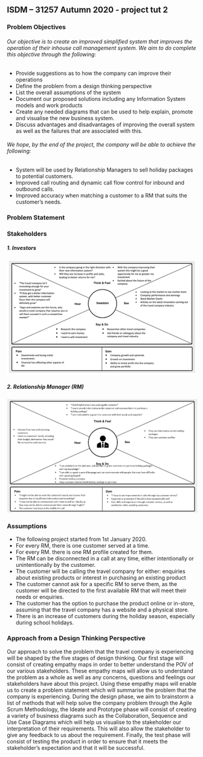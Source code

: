 ## ISDM – 31257 Autumn 2020 - project tut 2

### **Problem Objectives**
###### Our objective is to create an improved simplified system that improves the operation of their inhouse call management system. We aim to do complete this objective through the following:  

* Provide suggestions as to how the company can improve their operations
* Define the problem from a design thinking perspective
* List the overall assumptions of the system 
* Document our proposed solutions including any Information System models and work products
* Create any needed diagrams that can be used to help explain, promote and visualise the new business system. 
* Discuss advantages and disadvantages of improving the overall system as well as the failures that are associated with this. 

###### We hope, by the end of the project, the company will be able to achieve the following: 

* System will be used by Relationship Managers to sell holiday packages to potential customers.
* Improved call routing and dynamic call flow control for inbound and outbound calls.
* Improved accuracy when matching a customer to a RM that suits the customer’s needs.

### **Problem Statement**


### **Stakeholders**

#####  1.  Investors

![investors empathy map](img/investors_empathy.png)

#####  2.  Relationship Manager (RM)

![Relationship Manager Map](img/RelationshipManager.png)

### **Assumptions**

* The following project started from 1st January 2020.
* For every RM, there is one customer served at a time. 
* For every RM. there is one RM profile created for them. 
* The RM can be disconnected in a call at any time, either intentionally or unintentionally by the customer.        
* The customer will be calling the travel company for either: enquiries about existing products or interest in purchasing an existing product
* The customer cannot ask for a specific RM to serve them, as the customer will be directed to the first available RM that will meet their needs or enquiries.
* The customer has the option to purchase the product online or in-store, assuming that the travel company has a website and a physical store.
* There is an increase of customers during the holiday season, especially during school holidays.

### **Approach from a Design Thinking Perspective**
Our approach to solve the problem that the travel company is experiencing will be shaped by the five stages of design thinking. Our first stage will consist of creating empathy maps in order to better understand the POV of our various stakeholders. These empathy maps will allow us to understand the problem as a whole as well as any concerns, questions and feelings our stakeholders have about this project. Using these empathy maps will enable us to create a problem statement which will summarise the problem that the company is experiencing. During the design phase, we aim to brainstorm a list of methods that will help solve the company problem through the Agile Scrum Methodology, the Ideate and Prototype phase will consist of creating a variety of business diagrams such as the Collaboration, Sequence and Use Case Diagrams which will help us visualise to the stakeholder our interpretation of their requirements. This will also allow the stakeholder to give any feedback to us about the requirement. Finally, the test phase will consist of testing the product in order to ensure that it meets the stakeholder’s expectation and that it will be successful. 

